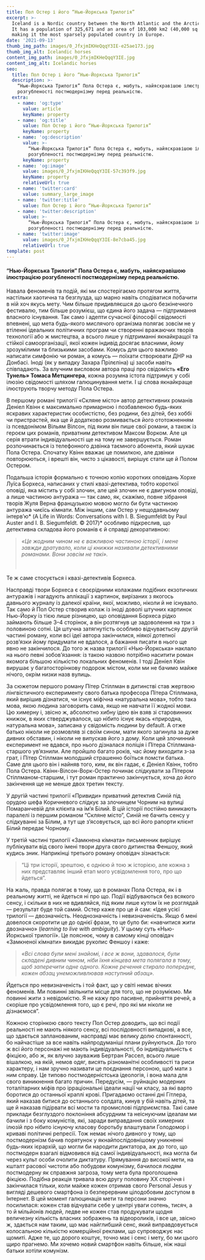 ```yaml
---
title: Пол Остер і його “Нью-Йоркська Трилогія”
excerpt: >-
  Iceland is a Nordic country between the North Atlantic and the Arctic Ocean.
  It has a population of 325,671 and an area of 103,000 km2 (40,000 sq mi),
  making it the most sparsely populated country in Europe.
date: '2021-09-13'
thumb_img_path: images/0_JfxjmIKHeQqqY3IE-e25ae173.jpg
thumb_img_alt: Icelandic horses
content_img_path: images/0_JfxjmIKHeQqqY3IE.jpg
content_img_alt: Icelandic horses
seo:
  title: Пол Остер і його “Нью-Йоркська Трилогія”
  description: >-
    “Нью-Йоркська Трилогія” Пола Остера є, мабуть, найяскравішою ілюстрацією
    розгубленості постмодернізму перед реальністю.
  extra:
    - name: 'og:type'
      value: article
      keyName: property
    - name: 'og:title'
      value: Пол Остер і його “Нью-Йоркська Трилогія”
      keyName: property
    - name: 'og:description'
      value: >-
        “Нью-Йоркська Трилогія” Пола Остера є, мабуть, найяскравішою ілюстрацією
        розгубленості постмодернізму перед реальністю.
      keyName: property
    - name: 'og:image'
      value: images/0_JfxjmIKHeQqqY3IE-57c393f9.jpg
      keyName: property
      relativeUrl: true
    - name: 'twitter:card'
      value: summary_large_image
    - name: 'twitter:title'
      value: Пол Остер і його “Нью-Йоркська Трилогія”
    - name: 'twitter:description'
      value: >-
        “Нью-Йоркська Трилогія” Пола Остера є, мабуть, найяскравішою ілюстрацією
        розгубленості постмодернізму перед реальністю.
    - name: 'twitter:image'
      value: images/0_JfxjmIKHeQqqY3IE-8e7cba45.jpg
      relativeUrl: true
template: post
---
```

#### “Нью-Йоркська Трилогія” Пола Остера є, мабуть, найяскравішою ілюстрацією розгубленості постмодернізму перед реальністю.

Навала феноменів та подій, які ми спостерігаємо протягом життя, настільки хаотична та безглузда, що марно навіть сподіватися побачити в ній хоч якусь мету. Чим більше придивляєшся до цього безкінечного фестивалю, тим більше розумієш, що єдина його задача — підтримання власного існування. Так само і адепти сучасної філософії свідомості впевнені, що мета будь-якого мислячого організма полягає зовсім не у втіленні ідеальних політичних програм чи створенні вражаючих творів технології або ж мистецтва, а всього лише у підтриманні якнайкращої та стійкої самоорганізації, якої кожен індивід досягає власними, йому зрозумілими та близькими засобами. Комусь для цього важливо написати симфонію чи роман, а комусь — поїхати створювати ДНР на Донбасі. Іноді (як у випадку Захара Прілєпіна) ці засоби навіть співпадають. За влучним висловом автора праці про свідомість **«Его Тунель» Томаса Метцингера**, кожна розумна істота підтримує у собі ілюзію свідомості шляхом галюцинування мети. І ці слова якнайкраще ілюструють творчу методу Пола Остера.

В першому романі трилогії «Скляне місто» автор детективних романів Деніел Квінн є максимально примарною і позбавленою будь-яких яскравих характеристик особистістю, без родини, без дітей, без хоббі чи пристрастей, яка ще й додатково розмивається його ототожненням із псевдонімом Вільям Вілсон, під яким він пише свої романи, а також із героєм цих романів, приватним детективом Максом Ворком. Але ця серія втрати індивідуальності ще на тому не завершується. Роман розпочинається із телефонного дзвінка таємного абонента, який шукає Пола Остера. Спочатку Квінн вважає це помилкою, але дзвінки повторюються, і врешті він, чисто з цікавості, вирішує стати ще й Полом Остером.

Подальша історія формально є точною копію коротких оповідань Хорхе Луїса Борхеса, написаних у стилі квазі-детектива, тобто короткої оповіді, яка містить у собі злочин, але цей злочин не є двигуном оповіді, а лише частиною антуража — так само, як, скажімо, повне зібрання творів Жуля Верна французькою мовою могло би бути частиною антуража чиєїсь кімнати. Між іншим, сам Остер у нещодавньому інтерв’ю* (A Life in Words: Conversations with I. B. Siegumfeldt by Paul Auster and I. B. Siegumfeldt. © 2017)* особливо підкреслив, що детективна складова його романів є й справді декоративною: 

> *«Це жодним чином не є важливою частиною історії, і мене завжди дратувало, коли ці книжки називали детективними романами. Вони зовсім не такі».*
>
>  

Те ж саме стосується і квазі-детективів Борхеса.

Насправді твори Борхеса є своєрідними колажами подібних екзотичних антуражів і нагадують аплікації з картинок, вирізаних з якогось давнього журналу із далекої країни, якої, можливо, ніколи й не існувало. Так само й Пол Остер створив колаж із іноді доволі штучних картинок Нью-Йорку із тією лише різницею, що оповідання Борхеса рідко займають більше 3–4 сторінок, а він розтягнув це задоволення на три з половиною сотні. Ця штучна затягнутість особливо відчуваєтьсяу другій частині роману, коли всі ідеї автора закінчилися, ніякої дотепної розв’язки йому придумати не вдалося, а бажання писати в нього ще явно не закінчилося. До того ж назва трилогії «Нью-Йоркська» наклало на нього певні зобов’язання: із такою назвою потрібно наситити роман якомога більшою кількістю локальних феноменів. І тоді Деніел Квін вирушає у багатосторінкову подорож містом, коли ми не бачимо майже нічого, окрім низки назв вулиць.

За сюжетом першого роману Пітер Стіллман в дитинстві став жертвою лінгвістичного експерименту свого батька професора Пітера Стіллмана, який вирішив дізнатися, чи існує міфічна «натуральна мова», тобто така мова, якою людина заговорить сама, якщо не навчати її жодної мови. Цю химерну і, звісно ж, абсолютно хибну ідею він взяв зі старовинних книжок, в яких стверджувалося, що нібито існує якась «природна, натуральна мова», записана у свідомість людини by default. А отже батько ніколи не розмовляв зі своїм сином, мати якого загинула за дуже дивних обставин, і ніколи не випускав його з дому. Коли цей злочинний експеримент не вдався, про нього дізналася поліція і Пітера Стіллмана-старшого ув’язнили. Але пройшло багато років, час йому виходити з-за грат, і Пітер Стіллман молодший страшенно боїться помсти батька. Саме для цього він і найняв того, ким, як він гадає, є Деніел Квінн, тобто Пола Остера. Квінн-Вілсон-Ворк-Остер починає слідкувати за Пітером Стіллманом-старшим, і тут роман практично закінчується, хоча до його закінчення ще не менше двох третин тексту.

У другій частині трилогії «Привиди» приватний детектив Синій під орудою шефа Коричневого слідкує за злочинцем Чорним на вулиці Помаранчевій для клієнта на ім’я Білий. В цій історії постійно виникають паралелі із першим романом “Скляне місто”, Синій не бачить сенсу у слідкуванні за Білим, а тут ще з’ясовується, що всі його рапорти клієнт Білий передає Чорному.

У третій частині трилогії «Замкнена кімната» письменник вирішує публікувати від свого імені твори друга свого дитинства Феншоу, який кудись зник. Наприкінці третього роману оповідач зізнається: 

> “Ці три історії, зрештою, є однією й тою ж історією, але кожна з них представляє інший етап мого усвідомлення того, про що йдеться”. 

На жаль, правда полягає в тому, що в романах Пола Остера, як і в реальному житті, не йдеться ні про що. Події відбуваються без всякого сенсу, і скільки в них не вдивляйся, під яким лише кутом їх не розглядай — результат буде той самий. Остер каже про це й сам: «Ідея усієї трилогії — двозначність. Неоднозначність і невизначеність. Якщо б мені довелося скоротити це до однієї фрази, то це було би: «навчитися жити двозначно» (*learning to live with ambiguity*). У цьому суть «Нью-Йоркської трилогії». Це пояснює, чому в самому кінці оповідач «Замкненої кімнати» викидає рукопис Феншоу і каже:

> *«Всі слова були мені знайомі, і все ж вони, здавалося, були складені дивним чином, ніби їхня кінцева мета полягала в тому, щоб заперечити одне одного. Кожне речення стирало попереднє, кожен абзац унеможливлював наступний абзац».*

Йдеться про невизначеність і той факт, що у світі немає вічних феноменів. Ми повинні звільнити місце для того, що не розуміємо. Ми повинні жити з невідомістю. Я не кажу про пасивне, прийняття речей, а скоріше про усвідомлення того, що є речі, про які ми ніколи не дізнаємося”.

Кожною сторінкою свого тексту Пол Остер доводить, що всі події реальності не мають ніякого сенсу, всі послідовності випадкові, а все, що здається запланованим, насправді має велику долю спонтанності, бо найчастіше за все навіть найпродуманіші плани руйнуються. До того ж всі його персонажі не мають індивідуальності, бо індивідуальність є фікцією, або ж, як влучно зауважив Бертран Рассел, всього лише вішалкою, на якій, немов одяг, висять різноманітні особливості та риси характеру, і нам зручно називати це поєднання персоною, щоб мати з ним справу. Це типово постмодерністська ідеологія, і вона мала для свого виникнення багато причин. Передусім, — руйнацію модерних тоталітарних міфів про ірраціональні ідеали нації чи класу, за які варто боротися до останньої краплі крові. Пригадаємо останні дні Гітлера, який наказав битися до останнього солдата, кинув у бій навіть дітей, та ще й наказав підірвати всі мости та промислові підприємства. Такі саме приклади безглуздого поклоніння абсурдним та неіснуючим ідеалам ми бачили і з боку комуністів, які, заради виправдання своїх химерних ілюзій про нібито існуючу класову боротьбу влаштували Голодомор і криваві політичні репресії. Тож немає нічого дивного у тому, що постмодернізм бачив порятунок у якнайпослідовнішому уникненні будь-яких ієрархій, що могли би народити диктатора, аж до того, що постмодерн взагалі відмовився від самої індивідуальності, яка могла би через культ особи очолити диктатуру. Прямування до високої мети, на кшталт расової чистоти або побудови комунізму, бачилося людям постмодерну як справжня загроза, тому мета була проголошена фікцією. Подібна реакція тривала всю другу половину ХХ сторіччя і закінчилася тільки, коли майже кожен отримав свого Personal Jesus у вигляді дешевого смартфона із безперервним цілодобовим доступом в Інтернет. В цей момент галюцинація мети та персони значно посилилася: кожен став відчувати себе у центрі уваги сотень, тисяч, а то й мільйонів людей, ледве не кожен став продукувати щодня величезну кількість власних зображень та відеороликів, і все це, звісно ж, здається нам таким, що має найглибший сенс, який виправдовується колосальною кількістю комерційної реклами, що супроводжує нас щомиті. Адже те, що дорого коштує, точно має і сенс і мету, бо ми цього щиро прагнемо. Ми хочемо новий смартфон навіть більше, ніж наші батьки хотіли комунізм.
